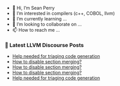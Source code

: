 - 👋 Hi, I’m Sean Perry
- 👀 I’m interested in compilers (c++, COBOL, llvm)
- 🌱 I’m currently learning ...
- 💞️ I’m looking to collaborate on ...
- 📫 How to reach me ...

<!---
s66perry/s66perry is a ✨ special ✨ repository because its `README.md` (this file) appears on your GitHub profile.
You can click the Preview link to take a look at your changes.
--->
### 📕 Latest LLVM Discourse Posts

<!-- DISCOURSE-LLVM:START -->
- [Help needed for triaging code generation](https://discourse.llvm.org/t/help-needed-for-triaging-code-generation/87071#post_10)
- [How to disable section merging?](https://discourse.llvm.org/t/how-to-disable-section-merging/87151#post_14)
- [How to disable section merging?](https://discourse.llvm.org/t/how-to-disable-section-merging/87151#post_13)
- [How to disable section merging?](https://discourse.llvm.org/t/how-to-disable-section-merging/87151#post_12)
- [Help needed for triaging code generation](https://discourse.llvm.org/t/help-needed-for-triaging-code-generation/87071#post_9)
<!-- DISCOURSE-LLVM:END -->
